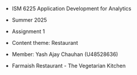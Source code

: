 - ISM 6225 Application Development for Analytics
- Summer 2025
- Assignment 1
- Content theme: Restaurant
- Member: Yash Ajay Chauhan (U48528636)

- Farmaish Restaurant - The Vegetarian Kitchen

